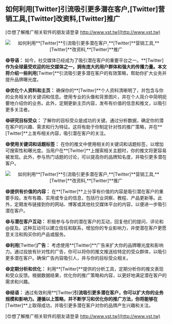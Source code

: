 ## **如何利用**[Twitter]**引流吸引更多潜在客户,**[Twitter]**营销工具,**[Twitter]**改资料,**[Twitter]**推广**

[😍想了解推广相关软件的朋友请登录 http://www.vst.tw](http://www.vst.tw)

 <center><img src="https://vst.tw/MP4/tuiguang/png/1.png" alt="如何利用**[Twitter]**引流吸引更多潜在客户,**[Twitter]**营销工具,**[Twitter]**改资料,**[Twitter]**推广"></center>

**😄导语：**
如今，社交媒体已经成为了吸引潜在客户的重要平台之一。**[Twitter]**作为全球最受欢迎的社交媒体之一，拥有庞大的用户群体和强大的传播力量。本文将介绍一些利用**[Twitter]**引流吸引更多潜在客户的有效策略，帮助你扩大业务并提升品牌曝光度。

**😄优化个人资料和主页：**
确保你的**[Twitter]**个人资料清晰明了，并包含与你的业务相关的关键词和信息。使用专业的头像和背景图片，并在个人简介中简明扼要地介绍你的业务。此外，定期更新主页内容，发布有价值的信息和推文，以吸引更多关注者。

**😄研究目标受众：**
了解你的目标受众是成功的关键。通过分析数据，确定你的潜在客户的兴趣、需求和行为特征。这将有助于你制定针对性的推广策略，并在**[Twitter]**上发布相关内容，吸引潜在客户的关注。

**😄使用关键词和话题标签：**
在你的推文中使用相关的关键词和话题标签，以增加可搜索性和曝光度。当用户在**[Twitter]**上搜索相关主题时，你的推文将更容易被发现。此外，参与热门话题的讨论，可以提高你的品牌知名度，并吸引更多潜在客户。

 <center><img src="https://vst.tw/MP4/tuiguang/png/2.png" alt="如何利用**[Twitter]**引流吸引更多潜在客户,**[Twitter]**营销工具,**[Twitter]**改资料,**[Twitter]**推广"></center>

**😄提供有价值的内容：**
在**[Twitter]**上分享有价值的内容是吸引潜在客户的重要手段。发布有趣、实用或专业的信息，包括行业洞察、教程、产品更新等。此外，定期发布链接到你的网站、博客或其他社交媒体平台的内容，以便进一步吸引潜在客户。

**😄与潜在客户互动：**
积极参与与你的潜在客户的互动，回复他们的提问、评论和@提及。这种互动可以建立信任和联系，增加你的专业影响力，并使潜在客户更愿意关注和购买你的产品或服务。

**😄利用**[Twitter]**广告：**
考虑使用**[Twitter]**广告来扩大你的品牌曝光度和影响力。通过投放有针对性的广告，你可以将你的推文推送给特定的受众群体，以吸引更多潜在客户。确保广告内容吸引人，并与你的目标受众相关。

**😄定期分析和优化：**
利用**[Twitter]**提供的分析工具，定期分析你的推文表现和受众反馈。根据数据结果，优化你的推广策略和内容，以更好地满足潜在客户的需求和兴趣。

**😄结语：**
通过有效利用**[Twitter]**引流吸引更多潜在客户，你可以扩大你的业务规模和影响力。遵循以上策略，并不断学习和优化你的推广方法，你将能够在**[Twitter]**上取得成功，并吸引更多潜在客户对你的品牌产生兴趣和关注。

[😍想了解推广相关软件的朋友请登录 http://www.vst.tw](http://www.vst.tw)




